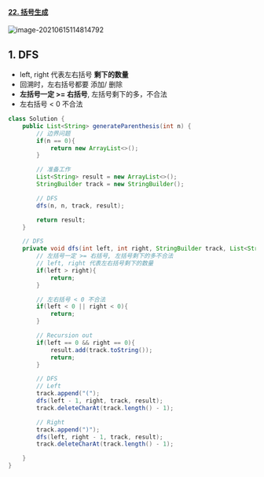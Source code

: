 #### [22. 括号生成](https://leetcode-cn.com/problems/generate-parentheses/)

![image-20210615114814792](https://raw.githubusercontent.com/TWDH/Leetcode-From-Zero/pictures/img/image-20210615114814792.png)

## 1. DFS

* left, right 代表左右括号 **剩下的数量**
* 回溯时，左右括号都要 添加/ 删除
* **左括号一定 >= 右括号**, 左括号剩下的多，不合法
* 左右括号 < 0 不合法

```java
class Solution {
    public List<String> generateParenthesis(int n) {
        // 边界问题
        if(n == 0){
            return new ArrayList<>();
        }

        // 准备工作
        List<String> result = new ArrayList<>();
        StringBuilder track = new StringBuilder();

        // DFS
        dfs(n, n, track, result);

        return result;
    }

    // DFS
    private void dfs(int left, int right, StringBuilder track, List<String> result){
        // 左括号一定 >= 右括号, 左括号剩下的多不合法
        // left, right 代表左右括号剩下的数量
        if(left > right){
            return;
        }

        // 左右括号 < 0 不合法
        if(left < 0 || right < 0){
            return;
        }

        // Recursion out
        if(left == 0 && right == 0){
            result.add(track.toString());
            return;
        }

        // DFS
        // Left
        track.append("(");
        dfs(left - 1, right, track, result);
        track.deleteCharAt(track.length() - 1);

        // Right
        track.append(")");
        dfs(left, right - 1, track, result);
        track.deleteCharAt(track.length() - 1);

    }
}
```

